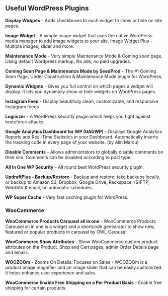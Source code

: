 ## Useful WordPress Plugins

**Display Widgets** - Adds checkboxes to each widget to show or hide on site pages.

**Image Widget** - A simple image widget that uses the native WordPress media manager to add image widgets to your site. Image Widget Plus - Multiple images, slider and more.

**Maintenance Mode** - Very simple Maintenance Mode & Coming soon page. Using default Wordpress markup, No ads, no paid upgrades.

**Coming Soon Page & Maintenance Mode by SeedProd** - The #1 Coming Soon Page, Under Construction & Maintenance Mode plugin for WordPress.

**Dynamic Widgets** - Gives you full control on which pages a widget will display. It lets you dynamicly show or hide widgets on WordPress pages.

**Instagram Feed** - Display beautifully clean, customizable, and responsive Instagram feeds

**Loginizer** - A WordPress security plugin which helps you fight against bruteforce attacks.

**Google Analytics Dashboard for WP (GADWP)** - Displays Google Analytics Reports and Real-Time Statistics in your Dashboard. Automatically inserts the tracking code in every page of your website. (by Alin Marcu)

**Disable Comments** - Allows administrators to globally disable comments on their site. Comments can be disabled according to post type.

**All In One WP Security** - All round best WordPress security plugin.

**UpdraftPlus - Backup/Restore** - Backup and restore: take backups locally, or backup to Amazon S3, Dropbox, Google Drive, Rackspace, (S)FTP, WebDAV & email, on automatic schedules.

**WP Super Cache** - Very fast caching plugin for WordPress.


### WooCommerce

**WooCommerce Products Carousel all in one** - WooCommerce Products Carousel all in one is a widget and a shortcode genearator to show new, featured or popular products in carousel by OWL Carousel.

**WooCommerce Show Attributes** - Show WooCommerce custom product attributes on the Product, Shop and Cart pages, admin Order Details page and emails.

**WOOZOOm** - Zooms On Details. Focuses on Sales - WOOZOOm is a product image magnifier and an image slider that can be easily customized. It helps enhance user experience and sales.

**WooCommerce Enable Free Shipping on a Per Product Basis** - Enable free shipping for certain products.

